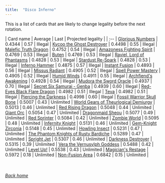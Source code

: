 ```yaml
---
title:  "Disco Inferno"
---
```


This is a list of cards that are likely to change legality before the next rotation.

| Card name | Average | Last | Projected legality |
| :-- |
[Glorious Numbers](https://db.ygoprodeck.com/card/?search=Glorious%20Numbers) | 0.4344 | 0.57 | Illegal |
[Kycoo the Ghost Destroyer](https://db.ygoprodeck.com/card/?search=Kycoo%20the%20Ghost%20Destroyer) | 0.4498 | 0.55 | Illegal |
[Malefic Truth Dragon](https://db.ygoprodeck.com/card/?search=Malefic%20Truth%20Dragon) | 0.4752 | 0.54 | Illegal |
[Amazoness Fighting Spirit](https://db.ygoprodeck.com/card/?search=Amazoness%20Fighting%20Spirit) | 0.4769 | 0.53 | Illegal |
[Buten](https://db.ygoprodeck.com/card/?search=Buten) | 0.4769 | 0.53 | Illegal |
[Raviel, Lord of Phantasms](https://db.ygoprodeck.com/card/?search=Raviel,%20Lord%20of%20Phantasms) | 0.4828 | 0.53 | Illegal |
[Stardust Re-Spark](https://db.ygoprodeck.com/card/?search=Stardust%20Re-Spark) | 0.4828 | 0.53 | Illegal |
[Inferno Hammer](https://db.ygoprodeck.com/card/?search=Inferno%20Hammer) | 0.4875 | 0.57 | Illegal |
[Instant Fusion](https://db.ygoprodeck.com/card/?search=Instant%20Fusion) | 0.4893 | 0.56 | Illegal |
[Missus Radiant](https://db.ygoprodeck.com/card/?search=Missus%20Radiant) | 0.4905 | 0.52 | Illegal |
[Spell Power Mastery](https://db.ygoprodeck.com/card/?search=Spell%20Power%20Mastery) | 0.4905 | 0.52 | Illegal |
[Humid Winds](https://db.ygoprodeck.com/card/?search=Humid%20Winds) | 0.4911 | 0.55 | Illegal |
[Archfiend's Awakening](https://db.ygoprodeck.com/card/?search=Archfiend's%20Awakening) | 0.4928 | 0.54 | Illegal |
[Mudora the Sword Oracle](https://db.ygoprodeck.com/card/?search=Mudora%20the%20Sword%20Oracle) | 0.4937 | 0.70 | Illegal |
[Secret Six Samurai - Genba](https://db.ygoprodeck.com/card/?search=Secret%20Six%20Samurai%20-%20Genba) | 0.4939 | 0.60 | Illegal |
[Red-Eyes Black Flare Dragon](https://db.ygoprodeck.com/card/?search=Red-Eyes%20Black%20Flare%20Dragon) | 0.4982 | 0.51 | Illegal |
[Teva](https://db.ygoprodeck.com/card/?search=Teva) | 0.4982 | 0.51 | Illegal |
[Piercing the Darkness](https://db.ygoprodeck.com/card/?search=Piercing%20the%20Darkness) | 0.4998 | 0.60 | Illegal |
[Fossil Warrior Skull Bone](https://db.ygoprodeck.com/card/?search=Fossil%20Warrior%20Skull%20Bone) | 0.5007 | 0.43 | Unlimited |
[World Gears of Theurlogical Demiurgy](https://db.ygoprodeck.com/card/?search=World%20Gears%20of%20Theurlogical%20Demiurgy) | 0.5013 | 0.46 | Unlimited |
[Red Rising Dragon](https://db.ygoprodeck.com/card/?search=Red%20Rising%20Dragon) | 0.5048 | 0.44 | Unlimited |
[Giant Orc](https://db.ygoprodeck.com/card/?search=Giant%20Orc) | 0.5054 | 0.47 | Unlimited |
[Dragonmaid Sheou](https://db.ygoprodeck.com/card/?search=Dragonmaid%20Sheou) | 0.5077 | 0.49 | Unlimited |
[Red Sprinter](https://db.ygoprodeck.com/card/?search=Red%20Sprinter) | 0.5084 | 0.42 | Unlimited |
[Zombie World](https://db.ygoprodeck.com/card/?search=Zombie%20World) | 0.5095 | 0.48 | Unlimited |
[Infernity Knight](https://db.ygoprodeck.com/card/?search=Infernity%20Knight) | 0.5131 | 0.46 | Unlimited |
[Gem-Knight Zirconia](https://db.ygoprodeck.com/card/?search=Gem-Knight%20Zirconia) | 0.5148 | 0.45 | Unlimited |
[Howling Insect](https://db.ygoprodeck.com/card/?search=Howling%20Insect) | 0.5231 | 0.47 | Unlimited |
[The Phantom Knights of Rusty Bardiche](https://db.ygoprodeck.com/card/?search=The%20Phantom%20Knights%20of%20Rusty%20Bardiche) | 0.5289 | 0.47 | Unlimited |
[Spright Jet](https://db.ygoprodeck.com/card/?search=Spright%20Jet) | 0.5307 | 0.46 | Unlimited |
[Darkness Destroyer](https://db.ygoprodeck.com/card/?search=Darkness%20Destroyer) | 0.5315 | 0.39 | Unlimited |
[Vera the Vernusylph Goddess](https://db.ygoprodeck.com/card/?search=Vera%20the%20Vernusylph%20Goddess) | 0.5488 | 0.42 | Unlimited |
[Level Up!](https://db.ygoprodeck.com/card/?search=Level%20Up!) | 0.5538 | 0.43 | Unlimited |
[Magician's Restage](https://db.ygoprodeck.com/card/?search=Magician's%20Restage) | 0.5972 | 0.18 | Unlimited |
[Non-Fusion Area](https://db.ygoprodeck.com/card/?search=Non-Fusion%20Area) | 0.6842 | 0.15 | Unlimited |

<br>

###### [Back home](index)
